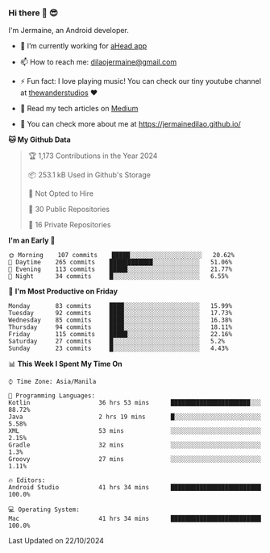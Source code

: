 ### Hi there 👋 😎
I'm Jermaine, an Android developer.

- 🔭 I’m currently working for [aHead app](https://www.ahead-app.com/)

- 📫 How to reach me: dilaojermaine@gmail.com

- ⚡ Fun fact: I love playing music! You can check our tiny youtube channel at [thewanderstudios](https://www.youtube.com/thewanderstudios) ♥️

- 📖 Read my tech articles on [Medium](https://jermainedilao.medium.com/)

- 👀 You can check more about me at https://jermainedilao.github.io/

<!--
**jermainedilao/jermainedilao** is a ✨ _special_ ✨ repository because its `README.md` (this file) appears on your GitHub profile.

Here are some ideas to get you started:

- 🔭 I’m currently working on ...
- 🌱 I’m currently learning ...
- 👯 I’m looking to collaborate on ...
- 🤔 I’m looking for help with ...
- 💬 Ask me about ...
- 📫 How to reach me: ...
- 😄 Pronouns: ...
- ⚡ Fun fact: ...
-->

<!--START_SECTION:waka-->
**🐱 My Github Data** 

> 🏆 1,173 Contributions in the Year 2024
 > 
> 📦 253.1 kB Used in Github's Storage 
 > 
> 🚫 Not Opted to Hire
 > 
> 📜 30 Public Repositories 
 > 
> 🔑 16 Private Repositories  
 > 
**I'm an Early 🐤** 

```text
🌞 Morning    107 commits    █████░░░░░░░░░░░░░░░░░░░░   20.62% 
🌆 Daytime    265 commits    ████████████░░░░░░░░░░░░░   51.06% 
🌃 Evening    113 commits    █████░░░░░░░░░░░░░░░░░░░░   21.77% 
🌙 Night      34 commits     █░░░░░░░░░░░░░░░░░░░░░░░░   6.55%

```
📅 **I'm Most Productive on Friday** 

```text
Monday       83 commits     ████░░░░░░░░░░░░░░░░░░░░░   15.99% 
Tuesday      92 commits     ████░░░░░░░░░░░░░░░░░░░░░   17.73% 
Wednesday    85 commits     ████░░░░░░░░░░░░░░░░░░░░░   16.38% 
Thursday     94 commits     ████░░░░░░░░░░░░░░░░░░░░░   18.11% 
Friday       115 commits    █████░░░░░░░░░░░░░░░░░░░░   22.16% 
Saturday     27 commits     █░░░░░░░░░░░░░░░░░░░░░░░░   5.2% 
Sunday       23 commits     █░░░░░░░░░░░░░░░░░░░░░░░░   4.43%

```


📊 **This Week I Spent My Time On** 

```text
⌚︎ Time Zone: Asia/Manila

💬 Programming Languages: 
Kotlin                   36 hrs 53 mins      ██████████████████████░░░   88.72% 
Java                     2 hrs 19 mins       █░░░░░░░░░░░░░░░░░░░░░░░░   5.58% 
XML                      53 mins             ░░░░░░░░░░░░░░░░░░░░░░░░░   2.15% 
Gradle                   32 mins             ░░░░░░░░░░░░░░░░░░░░░░░░░   1.3% 
Groovy                   27 mins             ░░░░░░░░░░░░░░░░░░░░░░░░░   1.11%

🔥 Editors: 
Android Studio           41 hrs 34 mins      █████████████████████████   100.0%

💻 Operating System: 
Mac                      41 hrs 34 mins      █████████████████████████   100.0%

```


 Last Updated on 22/10/2024
<!--END_SECTION:waka-->
